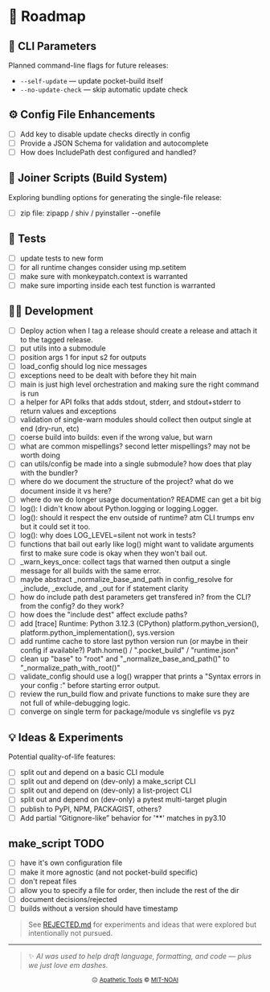 <!-- Roadmap.md -->
# 🧭 Roadmap

## 🧰 CLI Parameters
Planned command-line flags for future releases:

- `--self-update` — update pocket-build itself
- `--no-update-check` — skip automatic update check

## ⚙️ Config File Enhancements

- [ ] Add key to disable update checks directly in config
- [ ] Provide a JSON Schema for validation and autocomplete
- [ ] How does IncludePath dest configured and handled?

## 🧩 Joiner Scripts (Build System)
Exploring bundling options for generating the single-file release:

- [ ] zip file: zipapp / shiv / pyinstaller --onefile

## 🧪 Tests

- [ ] update tests to new form
- [ ] for all runtime changes consider using mp.setitem
- [ ] make sure with monkeypatch.context is warranted
- [ ] make sure importing inside each test function is warranted

## 🧑‍💻 Development
- [ ] Deploy action when I tag a release should create a release and attach it to the tagged release.
- [ ] put utils into a submodule
- [ ] position args 1 for input s2 for outputs
- [ ] load_config should log nice messages
- [ ] exceptions need to be dealt with before they hit main
- [ ] main is just high level orchestration and making sure the right command is run
- [ ] a helper for API folks that adds stdout, stderr, and stdout+stderr to return values and exceptions
- [ ] validation of single-warn modules should collect then output single at end (dry-run, etc)
- [ ] coerse build into builds: even if the wrong value, but warn
- [ ] what are common mispellings? second letter mispellings? may not be worth doing
- [ ] can utils/config be made into a single submodule? how does that play with the bundler?
- [ ] where do we document the structure of the project? what do we document inside it vs here?
- [ ] where do we do longer usage documentation? README can get a bit big
- [ ] log(): I didn't know about Python.logging or logging.Logger.
- [ ] log(): should it respect the env outside of runtime? atm CLI trumps env but it could set it too.
- [ ] log(): why does LOG_LEVEL=silent not work in tests?
- [ ] functions that bail out early like log() might want to validate arguments first to make sure code is okay when they won't bail out.
- [ ] _warn_keys_once: collect tags that warned then output a single message for all builds with the same error.
- [ ] maybe abstract _normalize_base_and_path in config_resolve for _include, _exclude, and _out for if statement clarity
- [ ] how do include path dest parameters get transfered in? from the CLI? from the config? do they work?
- [ ] how does the "include dest" affect exclude paths?
- [ ] add [trace] Runtime: Python 3.12.3 (CPython)
      platform.python_version(), platform.python_implementation(), sys.version
- [ ] add runtime cache to store last python version run (or maybe in their config if available?)
      Path.home() / ".pocket_build" / "runtime.json"
- [ ] clean up "base" to "root" and "_normalize_base_and_path()" to "_normalize_path_with_root()"
- [ ] validate_config should use a log() wrapper that prints a "Syntax errors in your config <filename>:" before starting error output.
- [ ] review the run_build flow and private functions to make sure they are not full of while-debugging logic.
- [ ] converge on single term for package/module vs singlefile vs pyz

## 💡 Ideas & Experiments
Potential quality-of-life features:

- [ ] split out and depend on a basic CLI module
- [ ] split out and depend on (dev-only) a make_script CLI
- [ ] split out and depend on (dev-only) a list-project CLI
- [ ] split out and depend on (dev-only) a pytest multi-target plugin
- [ ] publish to PyPI, NPM, PACKAGIST, others?
- [ ] Add partial “Gitignore-like” behavior for '**' matches in py3.10

## make_script TODO

- [ ] have it's own configuration file
- [ ] make it more agnostic (and not pocket-build specific)
- [ ] don't repeat files
- [ ] allow you to specify a file for order, then include the rest of the dir
- [ ] document decisions/rejected
- [ ] builds without a version should have timestamp

> See [REJECTED.md](REJECTED.md) for experiments and ideas that were explored but intentionally not pursued.

---

> ✨ *AI was used to help draft language, formatting, and code — plus we just love em dashes.*

<p align="center">
  <sub>😐 <a href="https://apathetic-tools.github.io/">Apathetic Tools</a> © <a href="./LICENSE">MIT-NOAI</a></sub>
</p>
